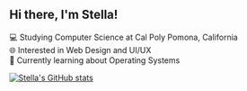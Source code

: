 ## Hi there, I'm Stella!

💻 Studying Computer Science at Cal Poly Pomona, California<br/>
🌐 Interested in Web Design and UI/UX<br/>
💭 Currently learning about Operating Systems<br/>

[![Stella's GitHub stats](https://github-readme-stats.vercel.app/api?username=ssinlao&show_icons=true&theme=synthwave)](https://github.com/ssinlao/github-readme-stats)

<!--
**ssinlao/ssinlao** is a ✨ _special_ ✨ repository because its `README.md` (this file) appears on your GitHub profile.

Here are some ideas to get you started:

- 🔭 I’m currently working on ...
- 🌱 I’m currently learning ...
- 👯 I’m looking to collaborate on ...
- 🤔 I’m looking for help with ...
- 💬 Ask me about ...
- 📫 How to reach me: ...
- 😄 Pronouns: ...
- ⚡ Fun fact: ...
-->
